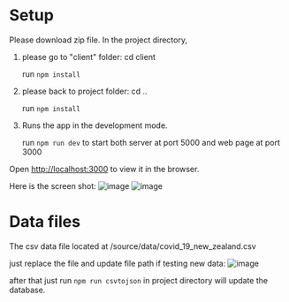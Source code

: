 # Setup

Please download zip file.
In the project directory, 

1. please go to "client" folder: cd client

    run `npm install`

2. please back to project folder: cd ..

    run `npm install`

3. Runs the app in the development mode.

    run `npm run dev` to start both server at port 5000 and web page at port 3000

Open [http://localhost:3000](http://localhost:3000) to view it in the browser.

Here is the screen shot:
![image](https://user-images.githubusercontent.com/30426334/127928560-ce1bd7de-7ba4-4905-9088-1d0dc06d6993.png)
![image](https://user-images.githubusercontent.com/30426334/127928734-d56a34d7-cf56-4c94-b790-57b22a5201ed.png)

# Data files

The csv data file located at /source/data/covid_19_new_zealand.csv

just replace the file and update file path if testing new data:
![image](https://user-images.githubusercontent.com/30426334/127930484-e4cdacb6-793b-479e-a407-bcd03eace36a.png)

after that just run `npm run csvtojson` in project directory will update the database.
